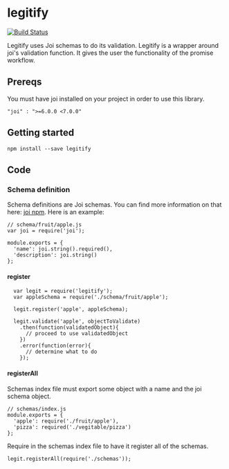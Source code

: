 # legitify
[![Build Status](https://travis-ci.org/rizowski/legitify.svg)](https://travis-ci.org/rizowski/legitify)


Legitify uses Joi schemas to do its validation. Legitify is a wrapper around joi's validation function. It gives the user the functionality of the promise workflow.

## Prereqs
You must have joi installed on your project in order to use this library.
```
"joi" : ">=6.0.0 <7.0.0"
```

## Getting started
```
npm install --save legitify
```

## Code

### Schema definition
Schema definitions are Joi schemas. You can find more information on that here: [joi npm](https://www.npmjs.com/package/joi). Here is an example:
```
// schema/fruit/apple.js
var joi = require('joi');

module.exports = {
  'name': joi.string().required(),
  'description': joi.string()
};
```

#### register
```
  var legit = require('legitify');
  var appleSchema = require('./schema/fruit/apple');

  legit.register('apple', appleSchema);

  legit.validate('apple', objectToValidate)
    .then(function(validatedObject){
      // proceed to use validatedObject
    })
    .error(function(error){
      // determine what to do
    });
```

#### registerAll
Schemas index file must export some object with a name and the joi schema object.
```
// schemas/index.js
module.exports = {
  'apple': require('./fruit/apple'),
  'pizza': required('./vegitable/pizza')
};
```

Require in the schemas index file to have it register all of the schemas.
```
legit.registerAll(require('./schemas'));
```
